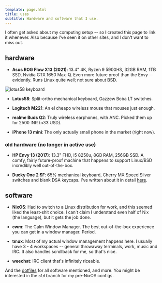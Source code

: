 ```yaml
---
template: page.html
title: uses
subtitle: Hardware and software that I use.
---
```


I often get asked about my computing setup -- so I created this page to link it
whenever. Also because I've seen it on other sites, and I don't want to miss
out.

## hardware

- **Asus ROG Flow X13 (2021)**: 13.4" 4K, Ryzen 9 5900HS, 32GB RAM, 1TB
SSD, Nvidia GTX 1650 Max-Q. Even more future proof than the Envy --
evidently. Runs Linux quite well; not sure about BSD.

![lotus58 keyboard](https://cdn.icyphox.sh/wsHGX.jpg)
- **Lotus58**: Split-ortho mechanical keyboard, Gazzew Boba LT switches.

- **Logitech M221**: An el cheapo wireless mouse that mouses just enough.

- **realme Buds Q2**: Truly wireless earphones, with ANC. Picked them up
for 2500 INR (≈33 USD).

- **iPhone 13 mini**: The only actually small phone in the market (right
now).

### old hardware (no longer in active use)

- **HP Envy 13 (2017)**: 13.3" FHD, i5 8250u, 8GB RAM, 256GB SSD. A
comfy, fairly future-proof machine that happens to support Linux/BSD
incredibly well out-of-the-box.

- **Ducky One 2 SF**: 65% mechanical keyboard, Cherry MX Speed Silver
switches and blank DSA keycaps. I've written about it in detail
[here](/blog/ducky-one-2).


## software

- **NixOS**: Had to switch to a Linux distribution for work, and this
seemed liked the least-shit choice. I can't claim I understand even half
of Nix (the language), but it gets the job done.

- **cwm**: The Calm Window Manager. The best out-of-the-box experience you can
get in a window manager. Period.

- **tmux**: Most of my actual window management happens here. I usually have
3 - 4 workspaces -- general throwaway terminals, work, music and IRC. It also
handles scrollback for me, so that's nice.

- **weechat**: IRC client that's infinitely riceable.

And the [dotfiles](https://github.com/icyphox/dotfiles) for all software
mentioned, and more. You might be interested in the `old` branch for my
pre-NixOS configs.
